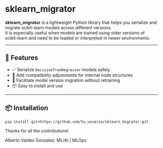 # sklearn_migrator

**sklearn_migrator** is a lightweight Python library that helps you serialize and migrate scikit-learn models across different versions.  
It is especially useful when models are trained using older versions of scikit-learn and need to be loaded or interpreted in newer environments.

---

## 🔧 Features

- ✅ Serialize `DecisionTreeRegressor` models safely
- 🔄 Add compatibility adjustments for internal node structures
- 🧪 Facilitate model version migration without retraining
- 📦 Easy to install and use

---

## 📦 Installation

```bash
pip install git+https://github.com/tu_usuario/sklearn_migrator.git
```

Thanks for all the contributions!

Alberto Valdes Gonzalez.
ML/AI | MLOps
